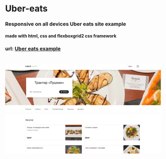 # Uber-eats
### Responsive on all devices Uber eats site example 
#### made with html, css and flexboxgrid2 css framework <br>
### url: [Uber eats example](https://cute-sunburst-1990ab.netlify.app) <br><br>
![site](img/Screenshot_1.png)
